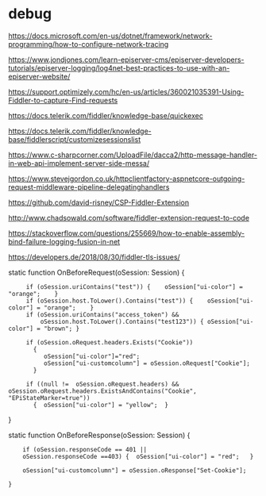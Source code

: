 # debug

https://docs.microsoft.com/en-us/dotnet/framework/network-programming/how-to-configure-network-tracing

https://www.jondjones.com/learn-episerver-cms/episerver-developers-tutorials/episerver-logging/log4net-best-practices-to-use-with-an-episerver-website/

https://support.optimizely.com/hc/en-us/articles/360021035391-Using-Fiddler-to-capture-Find-requests

https://docs.telerik.com/fiddler/knowledge-base/quickexec

https://docs.telerik.com/fiddler/knowledge-base/fiddlerscript/customizesessionslist

https://www.c-sharpcorner.com/UploadFile/dacca2/http-message-handler-in-web-api-implement-server-side-messa/

https://www.stevejgordon.co.uk/httpclientfactory-aspnetcore-outgoing-request-middleware-pipeline-delegatinghandlers

https://github.com/david-risney/CSP-Fiddler-Extension

http://www.chadsowald.com/software/fiddler-extension-request-to-code

https://stackoverflow.com/questions/255669/how-to-enable-assembly-bind-failure-logging-fusion-in-net

https://developers.de/2018/08/30/fiddler-tls-issues/

  static function OnBeforeRequest(oSession: Session) {
        
         if (oSession.uriContains("test")) {	oSession["ui-color"] = "orange";	}
         if (oSession.host.ToLower().Contains("test")) {	oSession["ui-color"] = "orange";	}
         if (oSession.uriContains("access_token") &&
             oSession.host.ToLower().Contains("test123")) {	oSession["ui-color"] = "brown";	}
             
         if (oSession.oRequest.headers.Exists("Cookie")) 
           {
              oSession["ui-color"]="red";
              oSession["ui-customcolumn"] = oSession.oRequest["Cookie"];
           }   

         if ((null !=  oSession.oRequest.headers) && oSession.oRequest.headers.ExistsAndContains("Cookie", "EPiStateMarker=true"))
           {  oSession["ui-color"] = "yellow";  }  
           
  }


 static function OnBeforeResponse(oSession: Session) {

        if (oSession.responseCode == 401 ||
        oSession.responseCode ==403) {	oSession["ui-color"] = "red";	}
        
        oSession["ui-customcolumn"] = oSession.oResponse["Set-Cookie"];
        
    }
